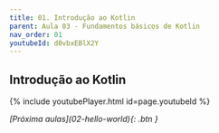 ```yaml
---
title: 01. Introdução ao Kotlin
parent: Aula 03 - Fundamentos básicos de Kotlin
nav_order: 01
youtubeId: d0vbxEBlX2Y
---
```


## Introdução ao Kotlin

{% include youtubePlayer.html id=page.youtubeId %}

<span class="fs-3 float-right">
<i class="fas fa-download">[Próxima aulas](02-hello-world){: .btn }</i>
</span>
